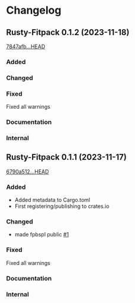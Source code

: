 # Changelog

## Rusty-Fitpack 0.1.2 (2023-11-18)
[7847afb...HEAD](https://github.com/rust-lang/cargo/compare/6790a512...HEAD)

### Added

### Changed

### Fixed
Fixed all warnings

### Documentation

### Internal

## Rusty-Fitpack 0.1.1 (2023-11-17)
[6790a512...HEAD](https://github.com/mitric-lab/Rusty-FITPACK/compare/7847afb...HEAD)

### Added
- Added metadata to Cargo.toml
- First registering/publishing to crates.io

### Changed
- made fpbspl public [#1](https://github.com/mitric-lab/Rusty-FITPACK/pull/1)

### Fixed
Fixed all warnings

### Documentation

### Internal

